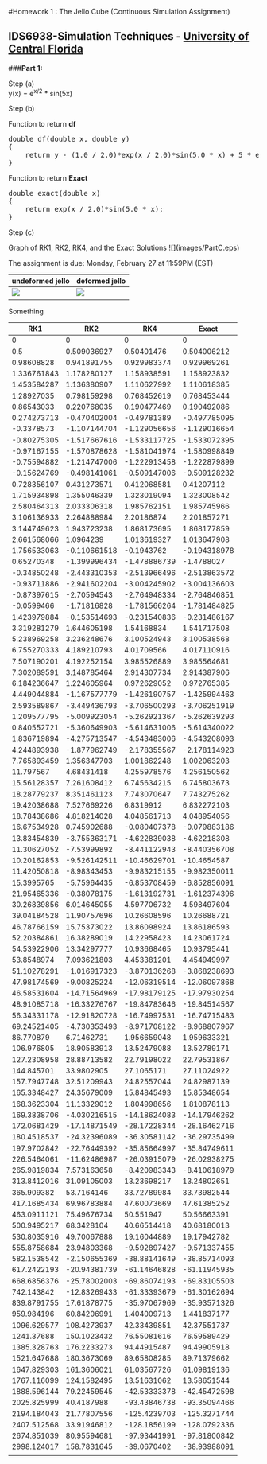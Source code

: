 #Homework 1 : The Jello Cube (Continuous Simulation Assignment)
## IDS6938-Simulation Techniques - [University of Central Florida](http://www.ist.ucf.edu/grad/)


###<strong>Part 1:</strong>
<p>Step (a)<br>
y(x) = e<sup>x/2</sup> * sin(5x)</p>
<p>Step (b)</p>
Function to return <strong>df</strong>
<pre>double df(double x, double y)
{
	return y - (1.0 / 2.0)*exp(x / 2.0)*sin(5.0 * x) + 5 * exp(x / 2.0)*cos(5.0 * x);
}
</pre>
Function to return <strong>Exact</strong>
<pre>
double exact(double x)
{
	return exp(x / 2.0)*sin(5.0 * x);
}
</pre>
<p>Step (c)</p>
Graph of RK1, RK2, RK4, and the Exact Solutions
![](images/PartC.eps)

The assignment is due: Monday, February 27 at 11:59PM (EST)

| undeformed jello  | deformed jello |
| ------------- | ------------- |
| ![](images/undeformed3.png?raw=true)  | ![](images/deformed3.png?raw=true) |



Something

|      RK1      |      RK2      |      RK4      |     Exact     |
| ------------- | ------------- | ------------- | ------------- |
|   0           |   0           |   0           |   0           |
|   0.5         |   0.509036927	|	0.50401476	|	0.504006212	|
|   0.98608828	|	0.941891755	|	0.929983374	|	0.929969261	|
|	1.336761843	|	1.178280127	|	1.158938591	|	1.158923832	|
|	1.453584287	|	1.136380907	|	1.110627992	|	1.110618385	|
|	1.28927035	|	0.798159298	|	0.768452619	|	0.768453444	|
|	0.86543033	|	0.220768035	|	0.190477469	|	0.190492086	|
|	0.274273713	|  -0.470402004	|  -0.49781389	|  -0.497785095	|
|  -0.3378573	|  -1.107144704	|  -1.129056656	|  -1.129016654	|
|  -0.80275305	|  -1.517667616	|  -1.533117725	|  -1.533072395	|
|  -0.97167155	|  -1.570878628	|  -1.581041974	|  -1.580998849	|
|  -0.75594882	|  -1.214747006	|  -1.222913458	|  -1.222879899	|
|  -0.15624769	|  -0.498141061	|  -0.509147006	|  -0.509128232	|
|	0.728356107	|	0.431273571	|	0.412068581	|	0.41207112	|
|	1.715934898	|	1.355046339	|	1.323019094	|	1.323008542	|
|	2.580464313	|	2.033306318	|	1.985762151	|	1.985745966	|
|	3.106136933	|	2.264888984	|	2.20186874	|	2.201857271	|
|	3.144749623	|	1.943723238	|	1.868173695	|	1.868177859	|
|	2.661568066	|	1.0964239	|	1.013619327	|	1.013647908	|
|	1.756533063	|  -0.110661518	|  -0.1943762	|  -0.194318978	|
|	0.65270348	|  -1.399996434	|  -1.478886739	|  -1.4788027	|
|  -0.34850248	|  -2.443310353	|  -2.513966496	|  -2.513863572	|
|  -0.93711886	|  -2.941602204	|  -3.004245902	|  -3.004136603	|
|  -0.87397615	|  -2.70594543	|  -2.764948334	|  -2.764846851	|
|  -0.0599466	|  -1.71816828	|  -1.781566264	|  -1.781484825	|
|	1.423979884	|  -0.153514693	|  -0.231540836	|  -0.231486167	|
|	3.319281279	|	1.644605198	|	1.54168834	|	1.541717508	|
|	5.238969258	|	3.236248676	|	3.100524943	|	3.100538568	|
|	6.755270333	|	4.189210793	|	4.01709566	|	4.017110916	|
|	7.507190201	|	4.192252154	|	3.985526889	|	3.985564681	|
|	7.302089591	|	3.148785464	|	2.914307734	|	2.914387906	|
|	6.184236647	|	1.224605964	|	0.972629052	|	0.972765385	|
|	4.449044884	|  -1.167577779	|  -1.426190757	|  -1.425994463	|
|	2.593589867	|  -3.449436793	|  -3.706500293	|  -3.706251919	|
|	1.209577795	|  -5.009923054	|  -5.262921367	|  -5.262639293	|
|	0.840552721	|  -5.360649903	|  -5.614631006	|  -5.614340022	|
|	1.836719894	|  -4.275713547	|  -4.543483006	|  -4.543208093	|
|	4.244893938	|  -1.877962749	|  -2.178355567	|  -2.178114923	|
|	7.765893459	|	1.356347703	|	1.001862248	|	1.002063203	|
|	11.797567	|	4.68431418	|	4.255978576	|	4.256150562	|
|	15.56128357	|	7.261608412	|	6.745634215	|	6.745803673	|
|	18.28779237	|	8.351461123	|	7.743070647	|	7.743275262	|
|	19.42038688	|	7.527669226	|	6.8319912	|	6.832272103	|
|	18.78438686	|	4.818214028	|	4.048561713	|	4.048954056	|
|	16.67534928	|	0.745902688	|  -0.080407378	|  -0.079883186	|
|	13.83454839	|  -3.755363171	|  -4.622839038	|  -4.62218308	|
|	11.30627052	|  -7.53999892	|  -8.441122943	|  -8.440356708	|
|	10.20162853	|  -9.526142511	|  -10.46629701	|  -10.4654587	|
|	11.42050818	|  -8.98343453	|  -9.983215155	|  -9.982350011	|
|	15.3995765	|  -5.75964435	|  -6.853708459	|  -6.852856091	|
|	21.95465336	|  -0.38078175	|  -1.613192731	|  -1.612374396	|
|	30.26839856	|	6.014645055	|	4.597706732	|	4.598497604	|
|	39.04184528	|	11.90757696	|	10.26608596	|	10.26688721	|
|	46.78766159	|	15.75373022	|	13.86098924	|	13.86186593	|
|	52.20384861	|	16.38289019	|	14.22958423	|	14.23061724	|
|	54.53922906	|	13.34297777	|	10.93668465	|	10.93795441	|
|	53.8548974	|	7.093621803	|	4.453381201	|	4.454949997	|
|	51.10278291	|  -1.016917323	|  -3.870136268	|  -3.868238693	|
|	47.98174569	|  -9.00825224	|  -12.06319514	|  -12.06097868	|
|	46.58531604	|  -14.71564969	|  -17.98179125	|  -17.97930254	|
|	48.91085718	|  -16.33276767	|  -19.84783646	|  -19.84514567	|
|	56.34331178	|  -12.91820728	|  -16.74997531	|  -16.74715483	|
|	69.24521405	|  -4.730353493	|  -8.971708122	|  -8.968807967	|
|	86.770879	|	6.71462731	|	1.956659048	|	1.959633321	|
|	106.976805	|	18.90583913	|	13.52479088	|	13.52789171	|
|	127.2308958	|	28.88713582	|	22.79198022	|	22.79531867	|
|	144.845701	|	33.9802905	|	27.1065171	|	27.11024922	|
|	157.7947748	|	32.51209943	|	24.82557044	|	24.82987139	|
|	165.3348427	|	24.35679009	|	15.84845493	|	15.85348654	|
|	168.3623304	|	11.13329012	|	1.804998656	|	1.810878113	|
|	169.3838706	|  -4.030216515	|  -14.18624083	|  -14.17946262	|
|	172.0681429	|  -17.14871549	|  -28.17228344	|  -28.16462716	|
|	180.4518537	|  -24.32396089	|  -36.30581142	|  -36.29735499	|
|	197.9702842	|  -22.76449392	|  -35.85664997	|  -35.84749611	|
|	226.5464061	|  -11.62486987	|  -26.03915079	|  -26.02938275	|
|	265.9819834	|	7.573163658	|  -8.420983343	|  -8.410618979	|
|	313.8412016	|	31.09105003	|	13.23698217	|	13.24802651	|
|	365.909382	|	53.7164146	|	33.72789984	|	33.73982544	|
|	417.1685434	|	69.96783884	|	47.60073669	|	47.61385252	|
|	463.0911121	|	75.49676734	|	50.551947	|	50.56663391	|
|	500.9495217	|	68.3428104	|	40.66514418	|	40.68180013	|
|	530.8035916	|	49.70067888	|	19.16044889	|	19.17942782	|
|	555.8758684	|	23.94803368	|  -9.592897427	|  -9.571337455	|
|	582.1538542	|  -2.150655369	|  -38.88141649	|  -38.85714093	|
|	617.2422193	|  -20.94381739	|  -61.14646828	|  -61.11945935	|
|	668.6856376	|  -25.78002003	|  -69.86074193	|  -69.83105503	|
|	742.143842	|  -12.83269433	|  -61.33393679	|  -61.30162694	|
|	839.8791755	|	17.61878775	|  -35.97067969	|  -35.93571326	|
|	959.984196	|	60.84206991	|	1.404009713	|	1.441837177	|
|	1096.629577	|	108.4273937	|	42.33439851	|	42.37551737	|
|	1241.37688	|	150.1023432	|	76.55081616	|	76.59589429	|
|	1385.328763	|	176.2233273	|	94.44915487	|	94.49905918	|
|	1521.647688	|	180.3673069	|	89.65808285	|	89.71379662	|
|	1647.829303	|	161.3606021	|	61.03567726	|	61.09819136	|
|	1767.116099	|	124.1582495	|	13.51631062	|	13.58651544	|
|	1888.596144	|	79.22459545	|  -42.53333378	|  -42.45472598	|
|	2025.825999	|	40.4187988	|  -93.43846738	|  -93.35094466	|
|	2194.184043	|	21.77807556	|  -125.4239703	|  -125.3271744	|
|	2407.512568	|	33.91946812	|  -128.1856199	|  -128.0792336	|
|	2674.851039	|	80.95594681	|  -97.93441991	|  -97.81800842	|
|	2998.124017	|	158.7831645	|  -39.0670402	|  -38.93988091	|
|				|				|				|